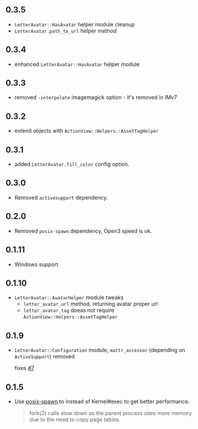 0.3.5
-----

- `LetterAvatar::HasAvatar` helper module cleanup
- `LetterAvatar.path_to_url` helper method

0.3.4
-----

- enhanced `LetterAvatar::HasAvatar` helper module

0.3.3
-----

- removed `-interpolate` imagemagick option - it's removed in IMv7

0.3.2
-----

- extend objects with `ActionView::Helpers::AssetTagHelper`

0.3.1
-----

- added `LetterAvatar.fill_color` config option.

0.3.0
-----

- Removed `activesupport` dependency.

0.2.0
-----

- Removed `posix-spawn` dependency, Open3 speed is ok.

0.1.11
------

- Windows support.

0.1.10
------

- `LetterAvatar::AvatarHelper` module tweaks
  - `letter_avatar_url` method, returning avatar proper url
  - `letter_avatar_tag` doeas not require `ActionView::Helpers::AssetTagHelper`

0.1.9
-----

- `LetterAvatar::Configuration` module, `mattr_accessor` (depending on `ActiveSupport`) removed

  fixes [#7](https://github.com/ksz2k/letter_avatar/issues/7)

0.1.5
-----

- Use [posix-spawn](https://github.com/rtomayko/posix-spawn) to instead of Kernel#exec to get better performance.

  > fork(2) calls slow down as the parent process uses more memory due to the need to copy page tables.
